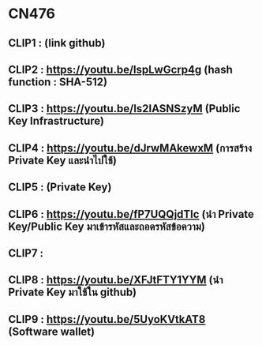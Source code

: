 # CN476
## CLIP1 : (link github)
## CLIP2 : https://youtu.be/lspLwGcrp4g (hash function : SHA-512)
## CLIP3 : https://youtu.be/Is2IASNSzyM (Public Key Infrastructure)
## CLIP4 : https://youtu.be/dJrwMAkewxM (การสร้าง Private Key และนำไปใช้)
## CLIP5 : (Private Key)
## CLIP6 : https://youtu.be/fP7UQQjdTlc (นำ Private Key/Public Key มาเข้ารหัสและถอดรหัสข้อความ)
## CLIP7 :
## CLIP8 : https://youtu.be/XFJtFTY1YYM (นำ Private Key มาใช้ใน github)
## CLIP9 : https://youtu.be/5UyoKVtkAT8 (Software wallet)
